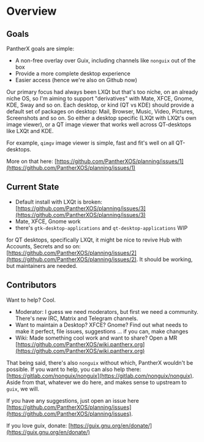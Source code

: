 # Overview

## Goals

PantherX goals are simple:

- A non-free overlay over Guix, including channels like `nonguix` out of the box
- Provide a more complete desktop experience
- Easier access (hence we're also on Github now)

Our primary focus had always been LXQt but that's too niche, on an already niche OS, so I'm aiming to support "derivatives" with Mate, XFCE, Gnome, KDE, Sway and so on. Each desktop, or kind (QT vs KDE) should provide a default set of packages on desktop: Mail, Browser, Music, Video, Pictures, Screenshots and so on. So either a desktop specific (LXQt with LXQt's own image viewer), or a QT image viewer that works well across QT-desktops like LXQt and KDE.

For example, `qimgv` image viewer is simple, fast and fit's well on all QT-desktops.

More on that here: [https://github.com/PantherXOS/planning/issues/1](https://github.com/PantherXOS/planning/issues/1)

## Current State

- Default install with LXQt is broken: [https://github.com/PantherXOS/planning/issues/3](https://github.com/PantherXOS/planning/issues/3)
- Mate, XFCE, Gnome work
- there's `gtk-desktop-applications` and `qt-desktop-applications` WIP

for QT desktops, specifically LXQt, it might be nice to revive Hub with Accounts, Secrets and so on: [https://github.com/PantherXOS/planning/issues/2](https://github.com/PantherXOS/planning/issues/2). It should be working, but maintainers are needed.

## Contributors

Want to help? Cool.

- Moderator: I guess we need moderators, but first we need a community. There's new IRC, Matrix and Telegram channels.
- Want to maintain a Desktop? XFCE? Gnome? Find out what needs to make it perfect, file issues, suggestions ... if you can, make changes
- Wiki: Made something cool work and want to share? Open a MR [https://github.com/PantherXOS/wiki.pantherx.org](https://github.com/PantherXOS/wiki.pantherx.org)

That being said, there's also `nonguix` without which, PantherX wouldn't be possible. If you want to help, you can also help there: [https://gitlab.com/nonguix/nonguix](https://gitlab.com/nonguix/nonguix). Aside from that, whatever we do here, and makes sense to upstream to `guix`, we will.

If you have any suggestions, just open an issue here [https://github.com/PantherXOS/planning/issues](https://github.com/PantherXOS/planning/issues).

If you love guix, donate: [https://guix.gnu.org/en/donate/](https://guix.gnu.org/en/donate/)